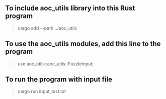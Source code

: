 ## To include aoc_utils library into this Rust program
> cargo add --path ../aoc_utils

## To use the aoc_utils modules, add this line to the program
> use aoc_utils::aoc_utils::PuzzleInput;

## To run the program with input file
> cargo run input_test.txt

